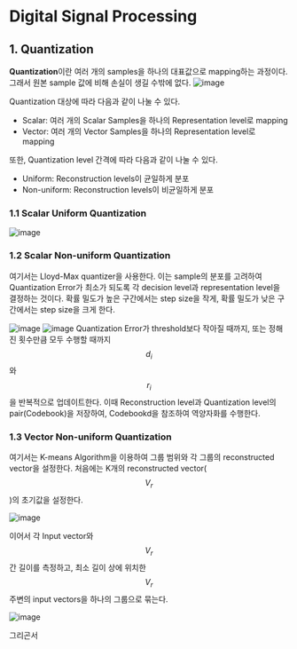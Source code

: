 # Digital Signal Processing
## 1. Quantization
**Quantization**이란 여러 개의 samples을 하나의 대표값으로 mapping하는 과정이다. 그래서 원본 sample 값에 비해 손실이 생길 수밖에 없다. 
![image](https://github.com/user-attachments/assets/cd32d449-ab9b-422e-9de7-74a4dbd4d953)

Quantization 대상에 따라 다음과 같이 나눌 수 있다.
- Scalar: 여러 개의 Scalar Samples을 하나의 Representation level로 mapping
- Vector: 여러 개의 Vector Samples을 하나의 Representation level로 mapping

또한, Quantization level 간격에 따라 다음과 같이 나눌 수 있다.
- Uniform: Reconstruction levels이 균일하게 분포
- Non-uniform: Reconstruction levels이 비균일하게 분포

### 1.1 Scalar Uniform Quantization
![image](https://github.com/user-attachments/assets/c8ae4c3f-885c-4ee0-87d9-f6d4093559af)

### 1.2 Scalar Non-uniform Quantization
여기서는 Lloyd-Max quantizer을 사용한다. 이는 sample의 분포를 고려하여 Quantization Error가 최소가 되도록 각 decision level과 representation level을 결정하는 것이다. 확률 밀도가 높은 구간에서는 step size을 작게, 확률 밀도가 낮은 구간에서는 step size을 크게 한다.

![image](https://github.com/user-attachments/assets/a0a343ac-b94e-4c1f-b45a-4d77478a750d)
![image](https://github.com/user-attachments/assets/d39b8df4-0716-4b82-b7a3-1ec6c5dcede2)
Quantization Error가 threshold보다 작아질 때까지, 또는 정해진 횟수만큼 모두 수행할 때까지 $$d_i$$와 $$r_i$$을 반복적으로 업데이트한다. 이때 Reconstruction level과 Quantization level의 pair(Codebook)을 저장하여, Codebookd을 참조하여 역양자화를 수행한다.

### 1.3 Vector Non-uniform Quantization
여기서는 K-means Algorithm을 이용하여 그룹 범위와 각 그룹의 reconstructed vector을 설정한다. 처음에는 K개의 reconstructed vector($$V_r$$)의 초기값을 설정한다.

![image](https://github.com/user-attachments/assets/951eb606-b7d8-43fa-87be-d7a1d70b384f)

이어서 각 Input vector와 $$V_r$$ 간 길이를 측정하고, 최소 길이 상에 위치한 $$V_r$$ 주변의 input vectors을 하나의 그룹으로 묶는다. 

![image](https://github.com/user-attachments/assets/194ea234-cb6f-4754-b949-eda3782f6816)

그리곤서 
